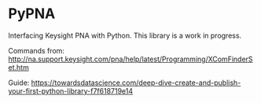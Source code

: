 # PyPNA
Interfacing Keysight PNA with Python.
This library is a work in progress.

Commands from: http://na.support.keysight.com/pna/help/latest/Programming/XComFinderSet.htm

Guide: https://towardsdatascience.com/deep-dive-create-and-publish-your-first-python-library-f7f618719e14
